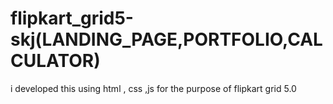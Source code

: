 # flipkart_grid5-skj(LANDING_PAGE,PORTFOLIO,CALCULATOR)
i developed this using html , css ,js  for the purpose of flipkart grid 5.0
